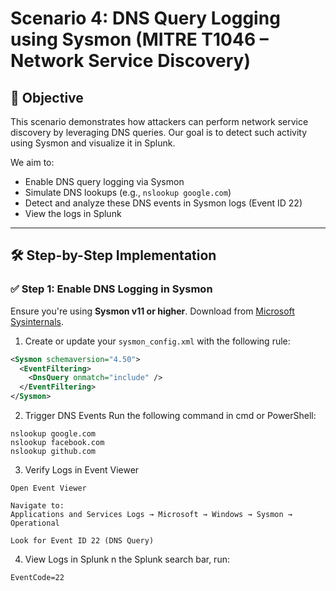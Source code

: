 # Scenario 4: DNS Query Logging using Sysmon (MITRE T1046 – Network Service Discovery)

## 🧠 Objective

This scenario demonstrates how attackers can perform network service discovery by leveraging DNS queries. Our goal is to detect such activity using Sysmon and visualize it in Splunk.

We aim to:

- Enable DNS query logging via Sysmon
- Simulate DNS lookups (e.g., `nslookup google.com`)
- Detect and analyze these DNS events in Sysmon logs (Event ID 22)
- View the logs in Splunk

---

## 🛠️ Step-by-Step Implementation

### ✅ Step 1: Enable DNS Logging in Sysmon

Ensure you're using **Sysmon v11 or higher**. Download from [Microsoft Sysinternals](https://learn.microsoft.com/en-us/sysinternals/downloads/sysmon).

1. Create or update your `sysmon_config.xml` with the following rule:
```xml
<Sysmon schemaversion="4.50">
  <EventFiltering>
    <DnsQuery onmatch="include" />
  </EventFiltering>
</Sysmon>
```

2. Trigger DNS Events
Run the following command in cmd or PowerShell:
```
nslookup google.com
nslookup facebook.com
nslookup github.com
   ```
3. Verify Logs in Event Viewer
```
Open Event Viewer

Navigate to:
Applications and Services Logs → Microsoft → Windows → Sysmon → Operational

Look for Event ID 22 (DNS Query)

```

4. View Logs in Splunk
n the Splunk search bar, run:
```
EventCode=22
```
